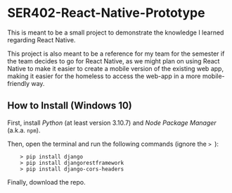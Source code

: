 # SER402-React-Native-Prototype
This is meant to be a small project to demonstrate the knowledge I learned regarding React Native.

This project is also meant to be a reference for my team for the semester if the team decides to
go for React Native, as we might plan on using React Native to make it easier to create a mobile 
version of the existing web app, making it easier for the homeless to access the web-app in a more
mobile-friendly way.

## How to Install (Windows 10)
First, install *Python* (at least version 3.10.7) and *Node Package Manager* (a.k.a. `npm`).

Then, open the terminal and run the following commands (ignore the `> `):
```
    > pip install django
	> pip install djangorestframework
	> pip install django-cors-headers
```

Finally, download the repo. 